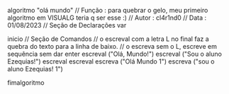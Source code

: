 algoritmo "olá mundo"
// Função : para quebrar o gelo, meu primeiro algoritmo em VISUALG teria q ser esse :)
// Autor : cl4r1nd0
// Data : 01/08/2023
// Seção de Declarações 
var

inicio
// Seção de Comandos 
// o escreval com a letra L no final faz a quebra do texto para a linha de baixo.
// o escreva sem o L, escreve em sequência sem dar enter
   escreval ("Olá, Mundo!")
   escreval ("Sou o aluno Ezequias!")
   escreval
   escreval
   escreva ("Olá Mundo 1")
   escreva ("sou o aluno Ezequias! 1")

fimalgoritmo
